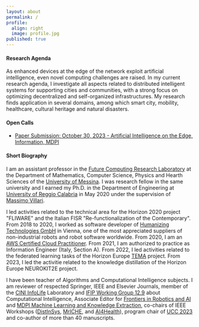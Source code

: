 ```yaml
---
layout: about
permalink: /
profile:
  align: right
  image: profile.jpg
published: true
---
```


#### Research Agenda
As enhanced devices at the edge of the network exploit artificial intelligence, even novel computing challenges are raised. In my current research agenda, I investigate all aspects related to distributed intelligent systems for supporting cities and communities, with a strong focus on optimizing decentralized and self-organized infrastructures. My research finds application in several domains, among which smart city, mobility, healthcare, cultural heritage and natural disasters.

#### Open Calls

- [Paper Submission: October 30, 2023 - Artificial Intelligence on the Edge, Information, MDPI](https://www.mdpi.com/journal/information/special_issues/AI_on_the_edge)

#### Short Biography
I am an assistant professor in the <a href="https://fcrlab.unime.it/">Future Computing Research Laboratory</a> at the Department of Mathematics, Computer Science, Physics and Hearth Sciences of the <a href="https://international.unime.it/">University of Messina</a>. I was research fellow in the same university and I earned my Ph.D. in the Department of Engineering at <a href="https://www.unirc.it/en/">University of Reggio Calabria</a> in May 2020 under the supervision of <a href="https://www.scopus.com/authid/detail.uri?authorId=12645423500">Massimo Villari</a>.

I led activities related to the technical area for the Horizon 2020 project "FLIWARE" and the Italian FISR "Re-functionalization of the Contemporary". From 2018 to 2020, I worked as software developer of <a href="https://humanizing.com/en/">Humanizing Technologies GmbH</a> in Vienna, one of the most appreciated suppliers of non-industrial robots and robot software worldwide. From 2020, I am an <a href="https://www.credly.com/badges/44cecf40-460e-4730-aa49-79733224134e/public_url">AWS Certified Cloud Practitioner</a>. From 2021, I am authorized to practice as Information Engineer (Italy, Section A). From 2022, I led activities related to the federated learning tasks of the Horizon Europe <a href="https://tema-project.eu/">TEMA</a> project. From 2023, I led the activitie related to the knowledge distillation of the Horizon Europe NEUROKIT2E project. 

I have been teacher of Algorithms and Computational Intelligence subjects. I am reviewer of respected Springer, IEEE and Elsevier Journals, member of the <a href="https://www.consorzio-cini.it/index.php/it/lab-infolife">CINI InfoLife</a> Laboratory and <a href="http://www.ifiptc12.org/component/tags/tag/41-wg-12-9">IFIP Working Group 12.9</a> about Computational Intelligence, Associate Editor for <a href="https://www.frontiersin.org/journals/robotics-and-ai/sections/smart-sensor-networks-and-autonomy">Frontiers in Robotics and AI</a> and <a href="https://www.mdpi.com/journal/make">MDPI Machine Learning and Knowledge Extraction</a>, co-chairs of IEEE Workshops (<a href="https://fcrlab.unime.it/calls/distinsys2022">DistInSys</a>, <a href="https://fcrlab.unime.it/calls/mriche2021">MrICHE</a>, and <a href="https://www.ai4health.icar.cnr.it/">AI4Health</a>), program chair of <a href="https://ucc-conference.org/">UCC 2023</a> and co-author of more than 40 manuscripts.